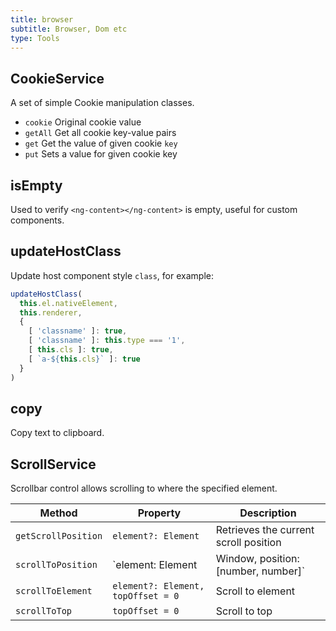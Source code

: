 ```yaml
---
title: browser
subtitle: Browser, Dom etc
type: Tools
---
```


## CookieService

A set of simple Cookie manipulation classes.

- `cookie` Original cookie value
- `getAll` Get all cookie key-value pairs
- `get` Get the value of given cookie `key`
- `put` Sets a value for given cookie key

[comment]: <demo(cookie)>

## isEmpty

Used to verify `<ng-content></ng-content>` is empty, useful for custom components.

## updateHostClass

Update host component style `class`, for example:

```ts
updateHostClass(
  this.el.nativeElement,
  this.renderer,
  {
    [ 'classname' ]: true,
    [ 'classname' ]: this.type === '1',
    [ this.cls ]: true,
    [ `a-${this.cls}` ]: true
  }
)
```

## copy

Copy text to clipboard.

## ScrollService

Scrollbar control allows scrolling to where the specified element.

| Method | Property | Description |
|--------|----------|-------------|
| `getScrollPosition` | `element?: Element` | Retrieves the current scroll position |
| `scrollToPosition` | `element: Element | Window, position: [number, number]` | Sets the scroll position |
| `scrollToElement` | `element?: Element, topOffset = 0` | Scroll to element |
| `scrollToTop` | `topOffset = 0` | Scroll to top |
